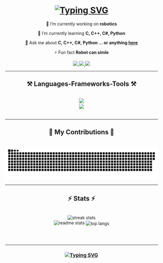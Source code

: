 

<h1 align="center">
    <a href="https://git.io/typing-svg"><img src="https://readme-typing-svg.herokuapp.com?font=Fira+Code&size=35&pause=1000&color=FFFFFF&width=435&lines=Hello+World!+I'm+Duy" alt="Typing SVG" /></a>
</h1>



<div align="center">
 
 🔭 I’m currently working on **robotics**
 
 🌱 I’m currently learning **C, C++, C#, Python**

 💬 Ask me about **C, C++, C#, Python ... or anything [here](https://github.com/ThaiThanhDuy/ThaiThanhDuy/issues)**

 ⚡ Fun fact **Robot can simle**
 
 </div>
 
<div align="center"> 
  <a href="mailto:just.electric.4.fun@gmail.com">
    <img src="https://img.shields.io/badge/Gmail-333333?style=for-the-badge&logo=gmail&logoColor=red" />
  </a>
  <a href="https://www.linkedin.com/in/thai-thanh-duy/" target="_blank">
    <img src="https://img.shields.io/badge/LinkedIn-0077B5?style=for-the-badge&logo=linkedin&logoColor=white" target="_blank" />
  </a>
  <a href="https://salesp07.github.io" target="_blank">
     <img src="https://img.shields.io/badge/Portfolio-FF5722?style=for-the-badge&logo=todoist&logoColor=white" target="_blank" /> <!-- sqlite, safari, google-chrome are other good icon options -->
  </a>
</div>

 <hr/>
 
<h2 align="center">⚒️ Languages-Frameworks-Tools ⚒️</h2>
<br/>
<div align="center">
    <img src="https://skillicons.dev/icons?i=python,cs,c,cpp" /><br>
    <img src="https://skillicons.dev/icons?i=github,vscode,git,cmake" />
</div>

<br/>
<hr/>

<div align="center">
  <h2>🐍 My Contributions 🐍</h2>
  <br>
  <img alt="snake eating my contributions" src="https://raw.githubusercontent.com/ThaiThanhDuy/ThaiThanhDuy/output/github-contribution-grid-snake.svg" />
  <br/>
</div>

<hr/>

<h2 align="center">⚡ Stats ⚡</h2>
<br>
<div align=center>
  <img width=390 src="https://github-readme-streak-stats.herokuapp.com?user=ThaiThanhDuy&theme=catppuccin-mocha&date_format=j%20M%5B%20Y%5D&exclude_days=Sun" alt="streak stats"/>
  
  <br/>
 <img width=390 src="https://github-readme-stats.vercel.app/api?username=ThaiThanhDuy&count_private=true&show_icons=true&theme=tokyonight&rank_icon=github&border_radius=10" alt="readme stats" />
 <img width=325 align="center" src="https://github-readme-stats-salesp07.vercel.app/api/top-langs/?username=salesp07&hide=HTML&langs_count=8&layout=compact&theme=react&border_radius=10&size_weight=0.5&count_weight=0.5&exclude_repo=github-readme-stats" alt="top langs" />
</div>

<br/><br/>
<hr/>

<h3 align="center">
   <a href="https://git.io/typing-svg"><img src="https://readme-typing-svg.herokuapp.com?font=Fira+Code&size=35&pause=1000&color=FFFFFF&width=435&lines=See+you+again%F0%9F%98%BD" alt="Typing SVG" /></a>
</h3>

<br/>

